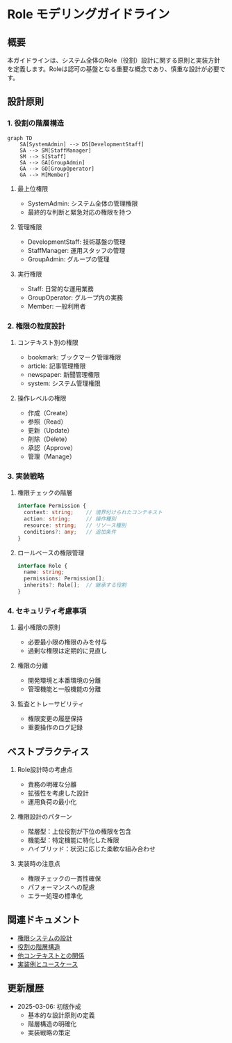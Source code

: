 # Role モデリングガイドライン

## 概要

本ガイドラインは、システム全体のRole（役割）設計に関する原則と実装方針を定義します。Roleは認可の基盤となる重要な概念であり、慎重な設計が必要です。

## 設計原則

### 1. 役割の階層構造

```mermaid
graph TD
    SA[SystemAdmin] --> DS[DevelopmentStaff]
    SA --> SM[StaffManager]
    SM --> S[Staff]
    SA --> GA[GroupAdmin]
    GA --> GO[GroupOperator]
    GA --> M[Member]
```

1. 最上位権限
   - SystemAdmin: システム全体の管理権限
   - 最終的な判断と緊急対応の権限を持つ

2. 管理権限
   - DevelopmentStaff: 技術基盤の管理
   - StaffManager: 運用スタッフの管理
   - GroupAdmin: グループの管理

3. 実行権限
   - Staff: 日常的な運用業務
   - GroupOperator: グループ内の実務
   - Member: 一般利用者

### 2. 権限の粒度設計

1. コンテキスト別の権限
   - bookmark: ブックマーク管理権限
   - article: 記事管理権限
   - newspaper: 新聞管理権限
   - system: システム管理権限

2. 操作レベルの権限
   - 作成（Create）
   - 参照（Read）
   - 更新（Update）
   - 削除（Delete）
   - 承認（Approve）
   - 管理（Manage）

### 3. 実装戦略

1. 権限チェックの階層
   ```typescript
   interface Permission {
     context: string;    // 境界付けられたコンテキスト
     action: string;     // 操作種別
     resource: string;   // リソース種別
     conditions?: any;   // 追加条件
   }
   ```

2. ロールベースの権限管理
   ```typescript
   interface Role {
     name: string;
     permissions: Permission[];
     inherits?: Role[];  // 継承する役割
   }
   ```

### 4. セキュリティ考慮事項

1. 最小権限の原則
   - 必要最小限の権限のみを付与
   - 過剰な権限は定期的に見直し

2. 権限の分離
   - 開発環境と本番環境の分離
   - 管理機能と一般機能の分離

3. 監査とトレーサビリティ
   - 権限変更の履歴保持
   - 重要操作のログ記録

## ベストプラクティス

1. Role設計時の考慮点
   - 責務の明確な分離
   - 拡張性を考慮した設計
   - 運用負荷の最小化

2. 権限設計のパターン
   - 階層型：上位役割が下位の権限を包含
   - 機能型：特定機能に特化した権限
   - ハイブリッド：状況に応じた柔軟な組み合わせ

3. 実装時の注意点
   - 権限チェックの一貫性確保
   - パフォーマンスへの配慮
   - エラー処理の標準化

## 関連ドキュメント

- [権限システムの設計](./permissions.md)
- [役割の階層構造](./hierarchy.md)
- [他コンテキストとの関係](./relationships.md)
- [実装例とユースケース](./examples/)

## 更新履歴

- 2025-03-06: 初版作成
  - 基本的な設計原則の定義
  - 階層構造の明確化
  - 実装戦略の策定